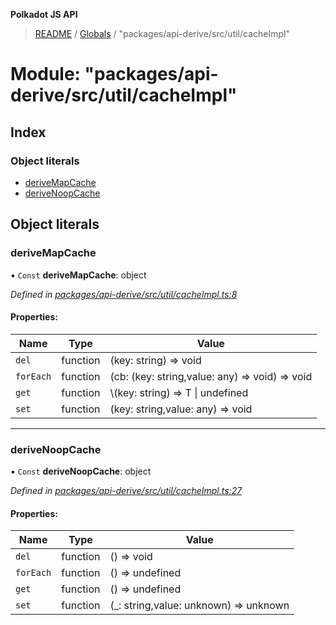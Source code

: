**Polkadot JS API**

> [README](../README.md) / [Globals](../globals.md) / "packages/api-derive/src/util/cacheImpl"

# Module: "packages/api-derive/src/util/cacheImpl"

## Index

### Object literals

* [deriveMapCache](_packages_api_derive_src_util_cacheimpl_.md#derivemapcache)
* [deriveNoopCache](_packages_api_derive_src_util_cacheimpl_.md#derivenoopcache)

## Object literals

### deriveMapCache

▪ `Const` **deriveMapCache**: object

*Defined in [packages/api-derive/src/util/cacheImpl.ts:8](https://github.com/polkadot-js/api/blob/c6bc664f8/packages/api-derive/src/util/cacheImpl.ts#L8)*

#### Properties:

Name | Type | Value |
------ | ------ | ------ |
`del` | function | (key: string) => void |
`forEach` | function | (cb: (key: string,value: any) => void) => void |
`get` | function | \\<T>(key: string) => T \\| undefined |
`set` | function | (key: string,value: any) => void |

___

### deriveNoopCache

▪ `Const` **deriveNoopCache**: object

*Defined in [packages/api-derive/src/util/cacheImpl.ts:27](https://github.com/polkadot-js/api/blob/c6bc664f8/packages/api-derive/src/util/cacheImpl.ts#L27)*

#### Properties:

Name | Type | Value |
------ | ------ | ------ |
`del` | function | () => void |
`forEach` | function | () => undefined |
`get` | function | () => undefined |
`set` | function | (\_: string,value: unknown) => unknown |
